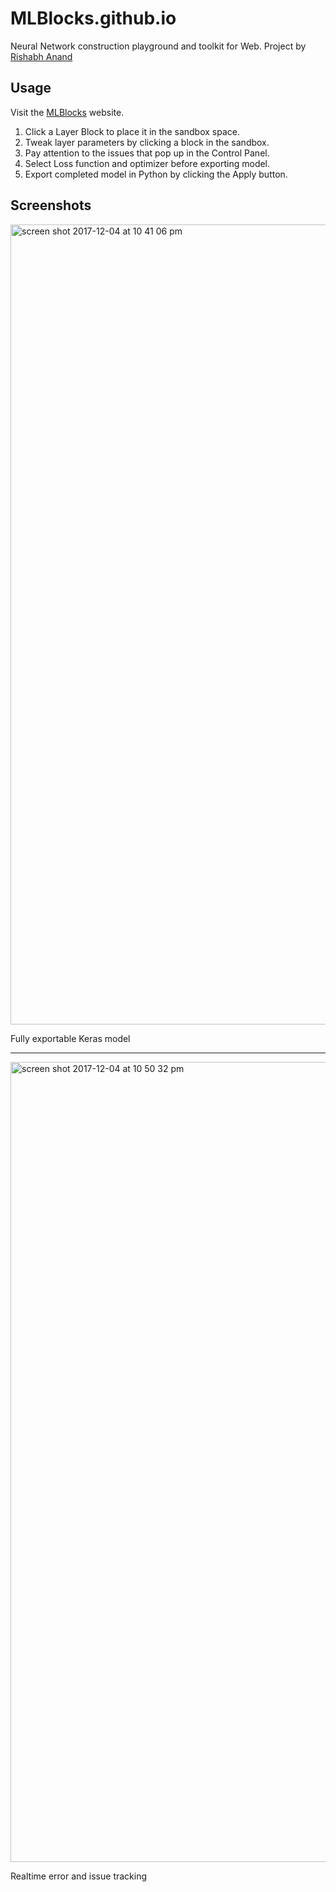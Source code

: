 # MLBlocks.github.io
Neural Network construction playground and toolkit for Web.
Project by [Rishabh Anand](https://github.com/rish-16/)

## Usage
Visit the [MLBlocks]("https://mlblocks.github.io/") website.

1. Click a Layer Block to place it in the sandbox space.
2. Tweak layer parameters by clicking a block in the sandbox.
3. Pay attention to the issues that pop up in the Control Panel.
4. Select Loss function and optimizer before exporting model.
5. Export completed model in Python by clicking the Apply button.

## Screenshots
<div class="figure">
<img width="1280" alt="screen shot 2017-12-04 at 10 41 06 pm" src="https://user-images.githubusercontent.com/20137995/33558229-4be3d04e-d944-11e7-8a11-154c36eebe65.png">
<p class="caption">Fully exportable Keras model</p>
</div>

---

<div class="figure">
<img width="1280" alt="screen shot 2017-12-04 at 10 50 32 pm" src="https://user-images.githubusercontent.com/20137995/33558718-98d25e7e-d945-11e7-88ed-c2b3baf5000f.png">
<p class="caption">Realtime error and issue tracking</p>
</div>
